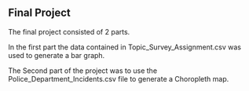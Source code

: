 ## Final Project
The final project consisted of 2 parts.

In the first part the data contained in Topic_Survey_Assignment.csv was used to generate a bar graph. 

The Second part of the project was to use the Police_Department_Incidents.csv file to generate a Choropleth map. 
